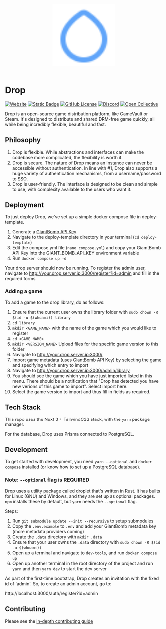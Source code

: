 <div align="center">
<img src="https://raw.githubusercontent.com/Drop-OSS/media-sources/refs/heads/main/drop.svg" width="200rem"/>
</div>
<br/>

# Drop

[![Website](https://img.shields.io/badge/website-000000?style=for-the-badge&logo=About.me&logoColor=white)](https://droposs.org)
[![Static Badge](https://img.shields.io/badge/FORUM-blue?style=for-the-badge)](https://forum.droposs.org)
[![GitHub License](https://img.shields.io/badge/AGPL--3.0-red?style=for-the-badge)](LICENSE)
[![Discord](https://img.shields.io/badge/Discord-5865F2?style=for-the-badge&logo=discord&logoColor=white)](https://discord.gg/ACq4qZp4a9)
[![Open Collective](https://img.shields.io/badge/OpenCollective-1F87FF?style=for-the-badge&logo=OpenCollective&logoColor=white)](https://opencollective.com/drop-oss)

Drop is an open-source game distribution platform, like GameVault or Steam. It's designed to distribute and shared DRM-free game quickly, all while being incredibly flexible, beautiful and fast.

## Philosophy

1. Drop is flexible. While abstractions and interfaces can make the codebase more complicated, the flexibility is worth it.
2. Drop is secure. The nature of Drop means an instance can never be accessible without authentication. In line with #1, Drop also supports a huge variety of authentication mechanisms, from a username/password to SSO.
3. Drop is user-friendly. The interface is designed to be clean and simple to use, with complexity available to the users who want it.

## Deployment

To just deploy Drop, we've set up a simple docker compose file in deploy-template.

1. Generate a [GiantBomb API Key](https://www.giantbomb.com/api/)
2. Navigate to the deploy-template directory in your terminal (`cd deploy-template`)
3. Edit the compose.yml file (`nano compose.yml`) and copy your GiamtBomb API Key into the GIANT_BOMB_API_KEY environment variable
4. Run `docker compose up -d`

Your drop server should now be running. To register the admin user, navigate to http://your.drop.server.ip:3000/register?id=admin
and fill in the required forms

### Adding a game

To add a game to the drop library, do as follows:

1. Ensure that the current user owns the library folder with `sudo chown -R $(id -u $(whoami)) library`
2. `cd library`
3. `mkdir <GAME_NAME>` with the name of the game which you would like to register
4. `cd <GAME_NAME>`
5. `mkdir <VERSION_NAME>` Upload files for the specific game version to this folder
6. Navigate to http://your.drop.server.ip:3000/
7. Import game metadata (uses GiantBomb API Key) by selecting the game and specifying which entry to import
8. Navigate to http://your.drop.server.ip:3000/admin/library
9. You should see the game which you have just imported listed in this menu. There should be a notification that "Drop has detected you have new verions of this game to import". Select import here.
10. Select the game version to import and thus fill in fields as required.

## Tech Stack

This repo uses the Nuxt 3 + TailwindCSS stack, with the `yarn` package manager.

For the database, Drop uses Prisma connected to PostgreSQL.

## Development

To get started with development, you need `yarn --optional` and `docker compose` installed (or know how to set up a PostgreSQL database).

### Note: `--optional` flag is **REQUIRED**

Drop uses a utility package called droplet that's written in Rust. It has builts for Linux (GNU) and Windows, and they are set up as optional packages. `npm` installs these by default, but `yarn` needs the `--optional` flag.

Steps:

1. Run `git submodule update --init --recursive` to setup submodules
1. Copy the `.env.example` to `.env` and add your GiantBomb metadata key (more metadata providers coming)
1. Create the `.data` directory with `mkdir .data`
1. Ensure that your user owns the `.data` directory with `sudo chown -R $(id -u $(whoami))`
1. Open up a terminal and navigate to `dev-tools`, and run `docker compose up`
1. Open up another terminal in the root directory of the project and run `yarn` and then `yarn dev` to start the dev server

As part of the first-time bootstrap, Drop creates an invitation with the fixed id of 'admin'. So, to create an admin account, go to:

http://localhost:3000/auth/register?id=admin

## Contributing

Please see the [in-depth contributing guide](CONTRIBUTING.md)
